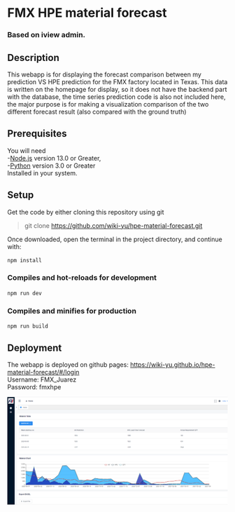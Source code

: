 
<h1>
FMX HPE material forecast
</h1>
   <h3>Based on iview admin.
   </h3>

## Description
<p>
This webapp is for displaying the forecast comparison between my prediction VS HPE prediction for the FMX factory located in Texas.   
This data is written on the homepage for display, so it does not have the backend part with the database, the time series prediction code is also not included here, the major purpose is for making a visualization comparison of the two different forecast result (also compared with the ground truth)     
</p>


## Prerequisites
You will need<br>
-[Node.js](https://nodejs.org) version 13.0 or Greater,<br>
-[Python](https://www.python.org/downloads/) version 3.0 or Greater<br>
Installed in your system.


## Setup 
Get the code by either cloning this repository using git
>git clone https://github.com/wiki-yu/hpe-material-forecast.git

Once downloaded, open the terminal in the project directory, and continue with:

```
npm install
```

### Compiles and hot-reloads for development
```
npm run dev
```

### Compiles and minifies for production
```
npm run build 
```

## Deployment
The webapp is deployed on github pages: https://wiki-yu.github.io/hpe-material-forecast/#/login  
Username: FMX_Juarez  
Password: fmxhpe  

![HPE FMX material forecast comparison](/src/assets/images/HPE.png)







